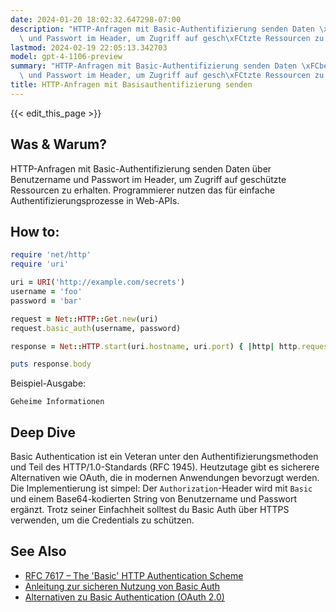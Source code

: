 ```yaml
---
date: 2024-01-20 18:02:32.647298-07:00
description: "HTTP-Anfragen mit Basic-Authentifizierung senden Daten \xFCber Benutzername\
  \ und Passwort im Header, um Zugriff auf gesch\xFCtzte Ressourcen zu erhalten.\u2026"
lastmod: 2024-02-19 22:05:13.342703
model: gpt-4-1106-preview
summary: "HTTP-Anfragen mit Basic-Authentifizierung senden Daten \xFCber Benutzername\
  \ und Passwort im Header, um Zugriff auf gesch\xFCtzte Ressourcen zu erhalten.\u2026"
title: HTTP-Anfragen mit Basisauthentifizierung senden
---
```


{{< edit_this_page >}}

## Was & Warum?
HTTP-Anfragen mit Basic-Authentifizierung senden Daten über Benutzername und Passwort im Header, um Zugriff auf geschützte Ressourcen zu erhalten. Programmierer nutzen das für einfache Authentifizierungsprozesse in Web-APIs.

## How to:
```Ruby
require 'net/http'
require 'uri'

uri = URI('http://example.com/secrets')
username = 'foo'
password = 'bar'

request = Net::HTTP::Get.new(uri)
request.basic_auth(username, password)

response = Net::HTTP.start(uri.hostname, uri.port) { |http| http.request(request) }

puts response.body
```
Beispiel-Ausgabe:
```
Geheime Informationen
```

## Deep Dive
Basic Authentication ist ein Veteran unter den Authentifizierungsmethoden und Teil des HTTP/1.0-Standards (RFC 1945). Heutzutage gibt es sicherere Alternativen wie OAuth, die in modernen Anwendungen bevorzugt werden. Die Implementierung ist simpel: Der `Authorization`-Header wird mit `Basic ` und einem Base64-kodierten String von Benutzername und Passwort ergänzt. Trotz seiner Einfachheit solltest du Basic Auth über HTTPS verwenden, um die Credentials zu schützen.

## See Also
- [RFC 7617 – The 'Basic' HTTP Authentication Scheme](https://tools.ietf.org/html/rfc7617)
- [Anleitung zur sicheren Nutzung von Basic Auth](https://developer.mozilla.org/en-US/docs/Web/HTTP/Authentication)
- [Alternativen zu Basic Authentication (OAuth 2.0)](https://oauth.net/2/)
